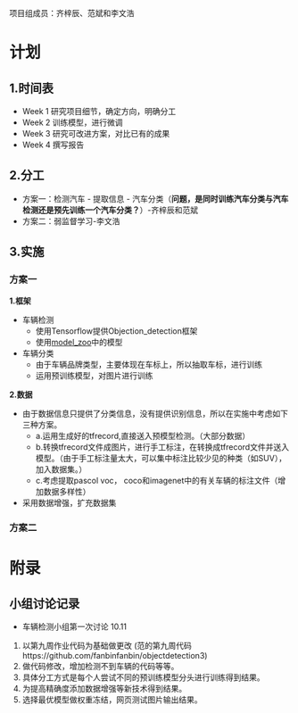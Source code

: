 项目组成员：齐梓辰、范斌和李文浩
# 计划
## 1.时间表
- Week 1 研究项目细节，确定方向，明确分工
- Week 2 训练模型，进行微调
- Week 3 研究可改进方案，对比已有的成果
- Week 4 撰写报告

## 2.分工
- 方案一：检测汽车 - 提取信息 - 汽车分类（**问题，是同时训练汽车分类与汽车检测还是预先训练一个汽车分类？**）-齐梓辰和范斌
- 方案二：弱监督学习-李文浩

## 3.实施
### 方案一
**1.框架**
- 车辆检测
  - 使用Tensorflow提供Objection_detection框架
  - 使用[model_zoo](https://github.com/tensorflow/models/blob/master/research/object_detection/g3doc/detection_model_zoo.md)中的模型
- 车辆分类
  - 由于车辆品牌类型，主要体现在车标上，所以抽取车标，进行训练
  - 运用预训练模型，对图片进行训练
  
**2.数据**
 - 由于数据信息只提供了分类信息，没有提供识别信息，所以在实施中考虑如下三种方案。
    - a.运用生成好的tfrecord,直接送入预模型检测。（大部分数据）
    - b.转换tfrecord文件成图片，进行手工标注，在转换成tfrecord文件并送入模型。（由于手工标注量太大，可以集中标注比较少见的种类（如SUV），加入数据集。）
    - c.考虑提取pascol voc， coco和imagenet中的有关车辆的标注文件（增加数据多样性）
- 采用数据增强，扩充数据集
### 方案二
# 附录
## 小组讨论记录
- 车辆检测小组第一次讨论 10.11 

1. 以第九周作业代码为基础做更改 (范的第九周代码https://github.com/fanbinfanbin/objectdetection3)
2. 做代码修改，增加检测不到车辆的代码等等。
3.  具体分工方式是每个人尝试不同的预训练模型分头进行训练得到结果。
4.  为提高精确度添加数据增强等新技术得到结果。
5.  选择最优模型做权重冻结，网页测试图片输出结果。
